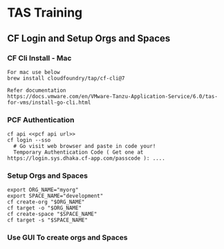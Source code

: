 # TAS Training
## CF Login and Setup Orgs and Spaces


### CF Cli Install - Mac
```
For mac use below 
brew install cloudfoundry/tap/cf-cli@7

Refer documentation
https://docs.vmware.com/en/VMware-Tanzu-Application-Service/6.0/tas-for-vms/install-go-cli.html

```

### PCF Authentication
```
cf api <<pcf api url>>
cf login --sso
  # Go visit web browser and paste in code your!
  Temporary Authentication Code ( Get one at https://login.sys.dhaka.cf-app.com/passcode ): ....
```

### Setup Orgs and Spaces
```
export ORG_NAME="myorg"
export SPACE_NAME="development"
cf create-org "$ORG_NAME"
cf target -o "$ORG_NAME"
cf create-space "$SPACE_NAME"
cf target -s "$SPACE_NAME"
```

### Use GUI To create orgs and Spaces



